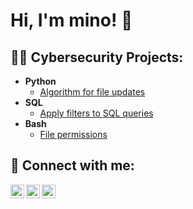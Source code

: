 <h1>Hi, I'm mino! 👋

<h2>👨‍💻 Cybersecurity Projects:</h2>

- <b>Python</b>
  - [Algorithm for file updates](https://github.com/artemino1/AlgorithmForFileUpdates/blob/main/README.md)
- <b>SQL</b>
  - [Apply filters to SQL queries](https://github.com/artemino1/Apply-filters-to-SQL-queries/blob/main/README.md)
- <b>Bash</b>
  - [File permissions](https://github.com/artemino1/File-permissions/blob/main/README.md)

<h2> 🤳 Connect with me:</h2>

[<img align="left" alt="artemino1 | LinkedIn" width="22px" src="https://cdn.jsdelivr.net/npm/simple-icons@v3/icons/linkedin.svg" />][linkedin]
[<img align="left" alt="artemino1 | Telegram" width="22px" src="https://cdn.jsdelivr.net/npm/simple-icons@v3/icons/telegram.svg" />][telegram]
[<img align="left" alt="artemino1 | Discord" width="22px" src="https://cdn.jsdelivr.net/npm/simple-icons@v3/icons/discord.svg" />][discord]

[linkedin]: https://linkedin.com/in/artem-iakovlev-infosec
[telegram]: https://t.me/cottonroller
[discord]: https://discordapp.com/users/Mino#1391415

<!--
**artemino1/artemino1** is a ✨ _special_ ✨ repository because its `README.md` (this file) appears on your GitHub profile.

Here are some ideas to get you started:

- 🔭 I’m currently working on ...
- 🌱 I’m currently learning ...
- 👯 I’m looking to collaborate on ...
- 🤔 I’m looking for help with ...
- 💬 Ask me about ...
- 📫 How to reach me: ...
- 😄 Pronouns: ...
- ⚡ Fun fact: ...
-->
